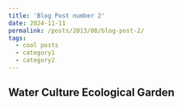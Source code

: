 ```yaml
---
title: 'Blog Post number 2'
date: 2024-11-11
permalink: /posts/2013/08/blog-post-2/
tags:
  - cool posts
  - category1
  - category2
---
```

Water Culture Ecological Garden
---
